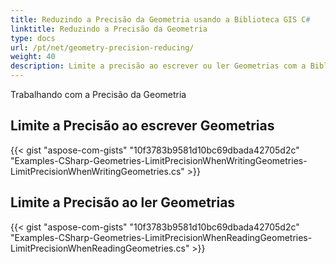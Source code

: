```yaml
---
title: Reduzindo a Precisão da Geometria usando a Biblioteca GIS C#
linktitle: Reduzindo a Precisão da Geometria
type: docs
url: /pt/net/geometry-precision-reducing/
weight: 40
description: Limite a precisão ao escrever ou ler Geometrias com a Biblioteca GIS C#.
---
```


Trabalhando com a Precisão da Geometria

## **Limite a Precisão ao escrever Geometrias**
{{< gist "aspose-com-gists" "10f3783b9581d10bc69dbada42705d2c" "Examples-CSharp-Geometries-LimitPrecisionWhenWritingGeometries-LimitPrecisionWhenWritingGeometries.cs" >}}
## **Limite a Precisão ao ler Geometrias**
{{< gist "aspose-com-gists" "10f3783b9581d10bc69dbada42705d2c" "Examples-CSharp-Geometries-LimitPrecisionWhenReadingGeometries-LimitPrecisionWhenReadingGeometries.cs" >}}
